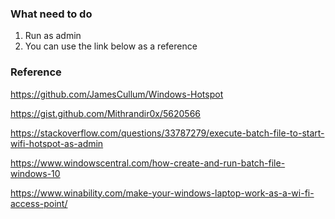 ### What need to do

1. Run as admin
2. You can use the link below as a reference


### Reference

https://github.com/JamesCullum/Windows-Hotspot

https://gist.github.com/Mithrandir0x/5620566

https://stackoverflow.com/questions/33787279/execute-batch-file-to-start-wifi-hotspot-as-admin

https://www.windowscentral.com/how-create-and-run-batch-file-windows-10

https://www.winability.com/make-your-windows-laptop-work-as-a-wi-fi-access-point/
